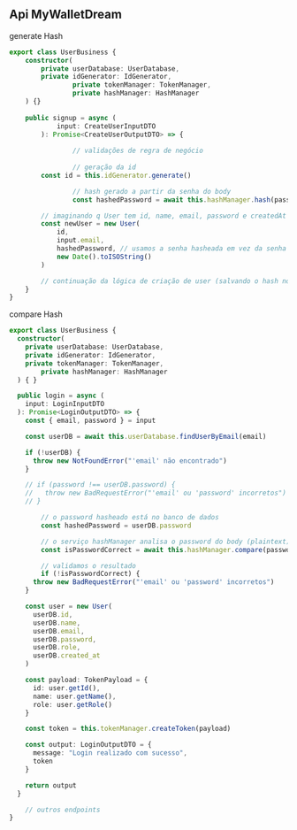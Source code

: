 ## Api MyWalletDream

generate Hash
```ts
export class UserBusiness {
    constructor(
        private userDatabase: UserDatabase,
        private idGenerator: IdGenerator,
				private tokenManager: TokenManager,
				private hashManager: HashManager
    ) {}
    
    public signup = async (
			input: CreateUserInputDTO
		): Promise<CreateUserOutputDTO> => {
        
				// validações de regra de negócio
				
				// geração da id
        const id = this.idGenerator.generate()

				// hash gerado a partir da senha do body
				const hashedPassword = await this.hashManager.hash(password)

        // imaginando q User tem id, name, email, password e createdAt
        const newUser = new User(
            id,
            input.email,
            hashedPassword, // usamos a senha hasheada em vez da senha plaintext
            new Date().toISOString()
        )

        // continuação da lógica de criação de user (salvando o hash no banco de dados)
    }
}
```

compare Hash
```ts
export class UserBusiness {
  constructor(
    private userDatabase: UserDatabase,
    private idGenerator: IdGenerator,
    private tokenManager: TokenManager,
		private hashManager: HashManager
  ) { }

  public login = async (
    input: LoginInputDTO
  ): Promise<LoginOutputDTO> => {
    const { email, password } = input

    const userDB = await this.userDatabase.findUserByEmail(email)

    if (!userDB) {
      throw new NotFoundError("'email' não encontrado")
    }

    // if (password !== userDB.password) {
    //   throw new BadRequestError("'email' ou 'password' incorretos")
    // }

		// o password hasheado está no banco de dados
		const hashedPassword = userDB.password

		// o serviço hashManager analisa o password do body (plaintext) e o hash
		const isPasswordCorrect = await this.hashManager.compare(password, hashedPassword)

		// validamos o resultado
		if (!isPasswordCorrect) {
      throw new BadRequestError("'email' ou 'password' incorretos")
    }

    const user = new User(
      userDB.id,
      userDB.name,
      userDB.email,
      userDB.password,
      userDB.role,
      userDB.created_at
    )

    const payload: TokenPayload = {
      id: user.getId(),
      name: user.getName(),
      role: user.getRole()
    }

    const token = this.tokenManager.createToken(payload)

    const output: LoginOutputDTO = {
      message: "Login realizado com sucesso",
      token
    }

    return output
  }

	// outros endpoints
}
```

<!-- # Projeto teste
Projeto incentivado pela WatchBR

STACKS: Node.js (typescript), Express, TypeORM, PostgreSQL | 

ReactJs(NextJs), Tailwindcss

## ANOTAÇÕES IMPORTANTES

LINK DEPLOY FRONT-END: https://full-stack-test-deploy-eight.vercel.app

LINK DEPLOY BACK-END: https://full-stack-test-back-deploy.onrender.com
<br>
<strong>Obs: O Deploy da API terá um delay de requets por 50 segundos ou mais, pois o serviço de build que estou usando não tem licensa paga, visto que, o projeto é só um teste.<strong/>

<br/>
<br/>

## Execução local:
 ### Inicialmente, rode este comando
  ```
docker compose up -d
 ```

  ### Em sequência, esse:
  ```
    npm install
```

###  Em sequência, esse:
  ```
    npm run dev
```

O frontend irá rodar na porta 8080 enquanto o backend na 3000 


Se quiser usar o deploy do backend, basta comentar a constate "baseURL" de cima e descomentar de baixo no arquivo "api.ts" na pasta constants do frontend.

### Backend local
```ts
 const baseURL = 'http://localhost:3000';
//const baseURL = 'https://full-stack-test-back-deploy.onrender.com';
 ```
### Backend deploy
```ts
 //const baseURL = 'http://localhost:3000';
const baseURL = 'https://full-stack-test-back-deploy.onrender.com';
 ```


O teste consiste em criar uma aplicação com Backend(Laravel || NodeJS) que expõe uma API REST de um CRUD de usuários e filmes e uma aplicação web contendo uma interface(React/Next.JS) para login e acesso a dados de uma API externa.

# Back-end
    •  Todos os endpoints de consulta de dados devem ter autenticação por Token ou similar

# Front-end
O front-end deverá ser desenvolvido em React deve apresentar pelo menos os seguintes requisitos:
    •  Interface de login
    •  Feedbacks de usuário ou senha incorreta
    •  Listagem dos dados de filmes
    •  Paginação dos dados
    •  Listagem dos dados de Usuários

# Critérios de avaliação
    •  Funcionamento do projeto
    •  Estrutura do código
    •  Uso de boas práticas
    •  Cumprimento dos requisitos mínimos

# Deve ser entregue:
    •  Um repositório git (fork deste)
    •  Criação de um Readme com instruções de build

Não se deve fazer o commit de pastas como node_modules, o projeto deve instalar suas dependências a partir do package.json

# Extras:
    •  Publicação no Vercel.app
    •  Uso de Containers Docker
    •  Uso de Testes
    •  Build para produção -->